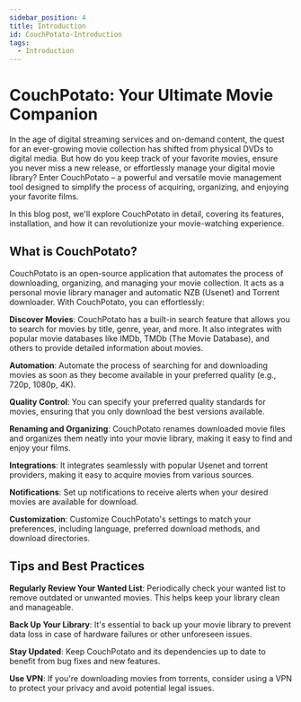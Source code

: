 ```yaml
---
sidebar_position: 4
title: Introduction
id: CouchPotato-Introduction
tags:
  - Introduction
---
```



# CouchPotato: Your Ultimate Movie Companion
In the age of digital streaming services and on-demand content, the quest for an ever-growing movie collection has shifted from physical DVDs to digital media. But how do you keep track of your favorite movies, ensure you never miss a new release, or effortlessly manage your digital movie library? Enter CouchPotato – a powerful and versatile movie management tool designed to simplify the process of acquiring, organizing, and enjoying your favorite films.

In this blog post, we'll explore CouchPotato in detail, covering its features, installation, and how it can revolutionize your movie-watching experience.

## What is CouchPotato?
CouchPotato is an open-source application that automates the process of downloading, organizing, and managing your movie collection. It acts as a personal movie library manager and automatic NZB (Usenet) and Torrent downloader. With CouchPotato, you can effortlessly:

**Discover Movies**: CouchPotato has a built-in search feature that allows you to search for movies by title, genre, year, and more. It also integrates with popular movie databases like IMDb, TMDb (The Movie Database), and others to provide detailed information about movies.

**Automation**: Automate the process of searching for and downloading movies as soon as they become available in your preferred quality (e.g., 720p, 1080p, 4K).

**Quality Control**: You can specify your preferred quality standards for movies, ensuring that you only download the best versions available.

**Renaming and Organizing**: CouchPotato renames downloaded movie files and organizes them neatly into your movie library, making it easy to find and enjoy your films.

**Integrations**: It integrates seamlessly with popular Usenet and torrent providers, making it easy to acquire movies from various sources.

**Notifications**: Set up notifications to receive alerts when your desired movies are available for download.

**Customization**: Customize CouchPotato's settings to match your preferences, including language, preferred download methods, and download directories.


## Tips and Best Practices
**Regularly Review Your Wanted List**: Periodically check your wanted list to remove outdated or unwanted movies. This helps keep your library clean and manageable.

**Back Up Your Library**: It's essential to back up your movie library to prevent data loss in case of hardware failures or other unforeseen issues.

**Stay Updated**: Keep CouchPotato and its dependencies up to date to benefit from bug fixes and new features.

**Use VPN**: If you're downloading movies from torrents, consider using a VPN to protect your privacy and avoid potential legal issues.